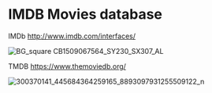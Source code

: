 # IMDB Movies database
 
IMDb http://www.imdb.com/interfaces/

![BG_square _CB1509067564_SY230_SX307_AL_](https://user-images.githubusercontent.com/123289046/236374795-923a2615-f2b5-44fc-ac29-3d70cf97bdae.png)

 
TMDB https://www.themoviedb.org/ 

![300370141_445684364259165_8893097931255509122_n](https://user-images.githubusercontent.com/123289046/236374964-b7efa17a-866c-4d5d-881a-42f683e6b4fb.png)

